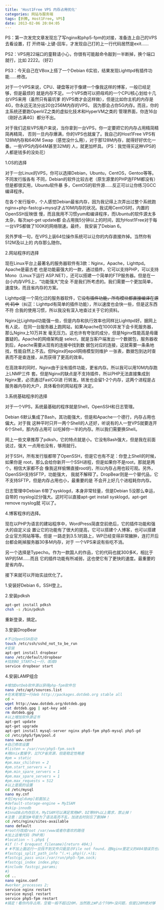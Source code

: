```yaml
---
title: 'Host1Free VPS 内存占用优化'
categories: 网站与服务端
tags: [折腾, Host1Free, VPS]
date: 2013-02-06 20:04:05
---
```


PS：第一次发完文章发现忘了写nginx和php5-fpm的对接，准备连上自己的VPS去看设置，打
开终端-上键-回车，才发现自己打的上一行代码居然是exit……

PS2：VPS用22端口的童鞋请小心，你很有可能敲命令敲到一半断掉，换个端口就行，比如
2222。（好2）

PS3：今天自己在VBox上搭了一个Debian 6实验，结果发现Lighttpd有插件功能……修改。

对于一个VPS来说，CPU、硬盘等对于像建一个像我这样的博客，一般已经足够，但是最烦的
就是内存不足。一个VPS商可以把母鸡的一个CPU核心划给十几台VPS来用（虽然只有最坑爹
的VPS商才会这样做），但是比如你主机的内存是4G，你永远无法分出20台256M内存的VPS，
因为那会占你5G内存。而且，你的主系统还要跑OpenVZ之类的虚拟化技术和HyperVM之类的
管理界面，你连16台（刚好占满4G）都分不出。

对于我们这些VPS用户来说，当你拿到一台VPS，你一定要把它的内存占用精简精简再精简，
否则一旦内存爆满，你的VPS也就废了。我自己的Host1Free VPS有128M内存和640M
Swap（感觉没什么用），对于那128M内存，就得好好优化一番。一些VPS内存64M甚至32M的
人，就更加杯具。（PS：我觉得买这种VPS的人都是钱多的没处花）

1.OS的选择

对于一台Linux的VPS，你可以选择Debian，Ubuntu，CentOS，Gentoo等等。不同发行版各有
不同，Debian的软件比较古老（原生源里的PHP连FPM都没有）但是都很实用，Ubuntu软件暴
多，CentOS的软件源……反正可以让你练习GCC编译程序。

在各个发行版中，个人感觉Debian最省内存，因为我记得上次弄出过整个系统跑
nginx+php-fastcgi+mysql才占10M内存的状况。我试用CentOS时，内置的OpenSSH反映很
慢，而且我用不习惯yum和编译程序，而Ubuntu的软件源太多太杂，每次apt-get update都
会占用我5分钟以上的时间，因为Host1Free对于每一台VPS都做了100K的网络限速。最终，
我安装了Debian 6。

另外罗嗦一句，在VPS上装64位操作系统可以让你的内存直接炸掉。当然你有512M及以上的
内存那么随你。

2.网站程序的选择

现在Linux平台上最著名的服务器软件有3款：Nginx，Apache，Lighttpd。Apache是最古老
也是功能最强大的一款，通过插件，它可以支持PHP，可以支持Mono（Linux下运行
ASP.NET），还可以搭建一个简单的FTP服务器。但是在一台小内存VPS上，“功能强大”完全
不是我们所考虑的。我们需要一个更加简单，速度快，而且省内存的方案。

Lighttpd是一个简化过的服务器软件，它<del>没有插件功能，所有模块都直接编译在源代
码中</del>（纠正：Lighttpd有简单的插件功能），所以速度也会快一些，但是这东西不符
合我的使用习惯，所以我没有深入地查过关于它的资料。

Nginx比Lighttpd功能强一些，但是内存和执行效率也同样比Lighttpd好。据网上有人说，
在同一台服务器上跑网站，如果Apache在1000并发下会卡死服务器，那么Nginx上10万并发
毫无压力。这也许有夸张的成分，但是Nginx性能高是毋庸置疑的。Apache的网络架构是
select，就是当客户端发出一个数据包，服务器收到后，Apache需要从现有的连接中找到数
据包对应的连接，这就需要一条条地找，性能自然上不去。但Nginx的epoll网络模型则维护
一张表，数据包到达时查表而不是查连接，从而获得了更高的效率。

在高效率的同时，Nginx由于没有插件功能，更省内存。所以我可以用10M内存跑上LNMP三件
套。但是Nginx的缺点是不支持插件，所以PHP无法直接集成到Nginx里，必须通过FastCGI进
行转发。转发也会留1-2个内存，这两个进程是占服务器内存的大户，具体看你的网站程序
决定。

3.系统基础程序的选择

对于一个VPS，系统最基础的程序就是Shell，OpenSSH和日志管理。

Debian 6默认集成了Bash，其功能强大，但是和Apache一个德行，内存占用也偏大。对于我
这种平时只开一两个Shell的人还好，听说有的人一登VPS就要连开6个Shell，那内存占用可
以吃掉你一半的内存。所以我们需要换Shell。

网上一些文章推荐了pdksh，它的特点就是小。它没有Bash强大，但是我在前面说过，强大
一点用也没有，够用就行。

对于SSH，所有发行版都带了OpenSSH，但是它也有不足：你登上Shell的时候，如果你是
root，那么会给你新开一个SSH进程，但是如果你不是root，那就是两个。相信大家都不会
像我这样偷懒直接root的，所以内存占用也较可观。另外，OpenSSH支持SFTP，功能强大，
我就不解释了。DropBear则是一个替代品，它不支持SFTP，但是内存占用也小，最重要的是
不会开上好几个进程耗你内存。

日志管理中Debian 6带了sysklogd，本身非常轻量，但是Debian 5没那么幸运，自带的
rsyslog过分强大。这时可以直接apt-get install sysklogd，apt-get remove rsyslog就
可以了。

4.博客程序的选择。

现在以PHP为语言的建站程序中，WordPress简直空前绝后，它的插件功能和强大的自定义设
置让它的功能有了很大的提高，它可以搭建个人博客，也可以搭建企业官方网站等等。但是
一路走到3.5.1的路上，WP已经变得非常臃肿，连打开后台都会耗掉服务器30多M内存，对于
一个VPS来说有些吃不消。

另一个选择是Typecho。作为一款国人的作品，它的代码也就300多K，相比于WP的5M……而且
它的插件功能有所减弱，这也使它有了更快的速度。最重要的是省内存。

接下来就可以开始实战优化了。

1.安装好Debian 6，SSH登上。

2.安装pdksh

```bash
apt-get install pdksh
chsh -s /bin/pdksh
```

重新登录，搞定。

3.安装DropBear

```bash
#不让OpenSSH启动
touch /etc/ssh/sshd_not_to_be_run
#安装
apt-get install dropbear
nano /etc/default/dropbear
#找到NO_START=1一行，改成0
service dropbear start
```

4.安装LAMP组合

```bash
#增加DotDeb软件源以获得php-fpm软件包
nano /etc/apt/sources.list
#在末尾增加一行deb http://packages.dotdeb.org stable all
cd ~
wget http://www.dotdeb.org/dotdeb.gpg
cat dotdeb.gpg | apt-key add -
rm dotdeb.gpg
#以上增加软件源证书
apt-get update
apt-get upgrade
apt-get install mysql-server nginx php5-fpm php5-mysql php5-gd
cd /etc/php5/fpm/pool.d
nano www.conf
#自己修改设置
#listen = /var/run/php5-fpm.sock
#用Unix套接字，比TCP省资源，但是稳定性略差
#pm = static
#pm.max_children = 2
#pm.start_servers = 1
#pm.min_spare_servers = 1
#pm.max_spare_servers = 1
#pm.max_requests = 512
#以上是我的设置
cd /etc/mysql
nano my.cnf
#在[mysqldump]前面加上
#default-storage-engine = MyISAM
#skip-innodb
#InnoDB占内存巨大，MyISAM可以满足常用WP、DZ等99%以上需求，禁止掉！
#注意：这里加#号是为了语法高亮不乱，加进去时别忘了删掉#！
cd /etc/nginx/sites-available
nano default
#root行改成root /var/www或者你喜欢的路径
#加上这堆代码（PHP用）
#location ~ \.php$ {
#if (!-f $request_filename){return 404;}
# #不加上面这行一旦找不到文件只能显示File not found，连Nginx里定义的404错误页也弄不出来
#fastcgi_split_path_info ^(.+\.php)(/.+)$;
#fastcgi_pass unix:/var/run/php5-fpm.sock;
#fastcgi_index index.php;
#include fastcgi_params;
#}
cd ..
nano nginx.conf
#worker_processes 2;
service nginx restart
service mysql restart
service php5-fpm restart
#搞定！看你内存占用，空载一般不超过20M，当然跑上WP占个70M+没问题，但是128M绝对够
```
